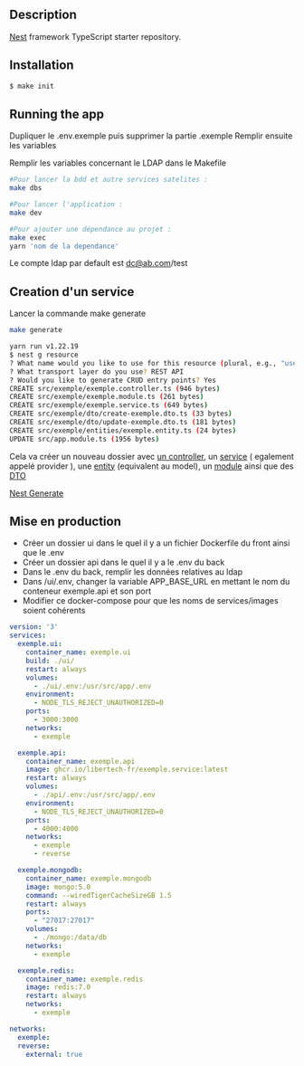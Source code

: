 ## Description

[Nest](https://github.com/nestjs/nest) framework TypeScript starter repository.

## Installation

```bash
$ make init
```

## Running the app

Dupliquer le .env.exemple puis supprimer la partie .exemple
Remplir ensuite les variables

Remplir les variables concernant le LDAP dans le Makefile

```bash
#Pour lancer la bdd et autre services satelites :
make dbs

#Pour lancer l'application :
make dev

#Pour ajouter une dépendance au projet :
make exec
yarn 'nom de la dependance'
```
Le compte ldap par default est dc@ab.com/test
## Creation d'un service

Lancer la commande make generate

```bash
make generate

yarn run v1.22.19
$ nest g resource
? What name would you like to use for this resource (plural, e.g., "users")? exemple
? What transport layer do you use? REST API
? Would you like to generate CRUD entry points? Yes
CREATE src/exemple/exemple.controller.ts (946 bytes)
CREATE src/exemple/exemple.module.ts (261 bytes)
CREATE src/exemple/exemple.service.ts (649 bytes)
CREATE src/exemple/dto/create-exemple.dto.ts (33 bytes)
CREATE src/exemple/dto/update-exemple.dto.ts (181 bytes)
CREATE src/exemple/entities/exemple.entity.ts (24 bytes)
UPDATE src/app.module.ts (1956 bytes)
```
Cela va créer un nouveau dossier avec [un controller](https://docs.nestjs.com/controllers), un [service](https://docs.nestjs.com/providers) ( egalement appelé provider ), une [entity](https://docs.nestjs.com/techniques/mongodb#model-injection) (equivalent au model), un [module](https://docs.nestjs.com/modules) ainsi que des [DTO](https://docs.nestjs.com/pipes#class-validator) 


[Nest Generate](https://docs.nestjs.com/cli/usages#nest-generate)


## Mise en production

- Créer un dossier ui dans le quel il y a un fichier Dockerfile du front ainsi que le .env
- Créer un dossier api dans le quel il y a le .env du back
- Dans le .env du back, remplir les données relatives au ldap
- Dans /ui/.env, changer la variable APP_BASE_URL en mettant le nom du conteneur exemple.api et son port
- Modifier ce docker-compose pour que les noms de services/images soient cohérents 

```yml
version: '3'
services:
  exemple.ui:
    container_name: exemple.ui
    build: ./ui/
    restart: always
    volumes:
      - ./ui/.env:/usr/src/app/.env
    environment:
      - NODE_TLS_REJECT_UNAUTHORIZED=0
    ports:
      - 3000:3000
    networks:
      - exemple

  exemple.api:
    container_name: exemple.api
    image: ghcr.io/libertech-fr/exemple.service:latest
    restart: always
    volumes:
      - ./api/.env:/usr/src/app/.env
    environment:
      - NODE_TLS_REJECT_UNAUTHORIZED=0
    ports:
      - 4000:4000
    networks:
      - exemple
      - reverse

  exemple.mongodb:
    container_name: exemple.mongodb
    image: mongo:5.0
    command: --wiredTigerCacheSizeGB 1.5
    restart: always
    ports:
      - "27017:27017"
    volumes:
      - ./mongo:/data/db
    networks:
      - exemple

  exemple.redis:
    container_name: exemple.redis
    image: redis:7.0
    restart: always
    networks:
      - exemple

networks:
  exemple:
  reverse:
    external: true
```


